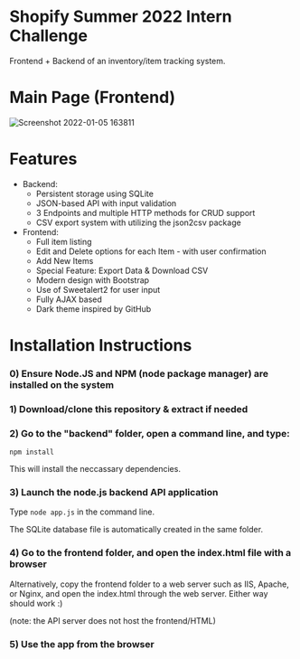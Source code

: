 # Shopify Summer 2022 Intern Challenge

Frontend + Backend of an inventory/item tracking system.

# Main Page (Frontend)
![Screenshot 2022-01-05 163811](https://user-images.githubusercontent.com/50718889/148294176-d72ce426-a0f7-4756-9a33-b5e4068eba27.jpg)

# Features
- Backend:
  - Persistent storage using SQLite
  - JSON-based API with input validation
  - 3 Endpoints and multiple HTTP methods for CRUD support
  - CSV export system with utilizing the json2csv package
- Frontend:
  - Full item listing
  - Edit and Delete options for each Item - with user confirmation
  - Add New Items
  - Special Feature: Export Data & Download CSV
  - Modern design with Bootstrap
  - Use of Sweetalert2 for user input
  - Fully AJAX based
  - Dark theme inspired by GitHub

# Installation Instructions

### 0) Ensure Node.JS and NPM (node package manager) are installed on the system
### 1) Download/clone this repository & extract if needed
### 2) Go to the "backend" folder, open a command line, and type:
`npm install`

This will install the neccassary dependencies.

### 3) Launch the node.js backend API application
Type `node app.js` in the command line.

The SQLite database file is automatically created in the same folder.

### 4) Go to the frontend folder, and open the index.html file with a browser
Alternatively, copy the frontend folder to a web server such as IIS, Apache, or Nginx, and open the index.html through the web server.
Either way should work :)

(note: the API server does not host the frontend/HTML)

### 5) Use the app from the browser

